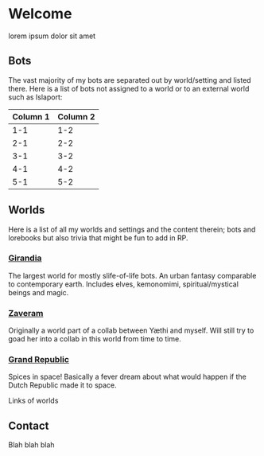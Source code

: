 # Welcome

lorem ipsum dolor sit amet

## Bots

The vast majority of my bots are separated out by world/setting and listed there. Here is a list of bots not assigned to a world or to an external world such as Islaport:

<table id="myTable" class="display">
    <thead>
        <tr>
            <th>Column 1</th>
            <th>Column 2</th>
        </tr>
    </thead>
    <tbody>
        <tr>
            <td>1-1</td>
            <td>1-2</td>
        </tr>
        <tr>
            <td>2-1</td>
            <td>2-2</td>
        </tr>
        <tr>
            <td>3-1</td>
            <td>3-2</td>
        </tr>
        <tr>
            <td>4-1</td>
            <td>4-2</td>
        </tr>
        <tr>
            <td>5-1</td>
            <td>5-2</td>
        </tr>
    </tbody>
</table>

## Worlds

Here is a list of all my worlds and settings and the content therein; bots and lorebooks but also trivia that might be fun to add in RP.

### [Girandia](/Girandia)

The largest world for mostly slife-of-life bots. An urban fantasy comparable to contemporary earth. Includes elves, kemonomimi, spiritual/mystical beings and magic.

### [Zaveram](/Zaveram)

Originally a world part of a collab between Yæthi and myself. Will still try to goad her into a collab in this world from time to time.

### [Grand Republic](/GrandRepublic)

Spices in space! Basically a fever dream about what would happen if the Dutch Republic made it to space.

Links of worlds

## Contact

Blah blah blah
